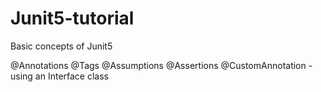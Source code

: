 # Junit5-tutorial

Basic concepts of Junit5

@Annotations
@Tags
@Assumptions
@Assertions
@CustomAnnotation - using an Interface class
